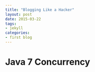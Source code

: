 ```yaml
---
title: "Blogging Like a Hacker"
layout: post
date: 2015-03-22
tags:
- jekyll
categories:
- first blog
---
```

# Java 7 Concurrency